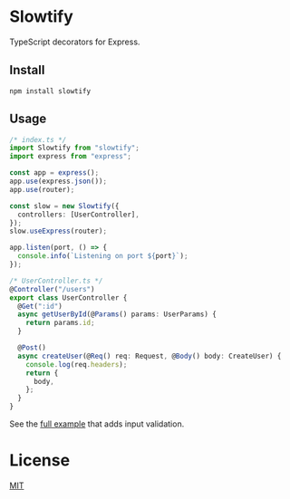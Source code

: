 # Slowtify

TypeScript decorators for Express.

## Install

`npm install slowtify`

## Usage

```typescript
/* index.ts */
import Slowtify from "slowtify";
import express from "express";

const app = express();
app.use(express.json());
app.use(router);

const slow = new Slowtify({
  controllers: [UserController],
});
slow.useExpress(router);

app.listen(port, () => {
  console.info(`Listening on port ${port}`);
});
```

```typescript
/* UserController.ts */
@Controller("/users")
export class UserController {
  @Get(":id")
  async getUserById(@Params() params: UserParams) {
    return params.id;
  }

  @Post()
  async createUser(@Req() req: Request, @Body() body: CreateUser) {
    console.log(req.headers);
    return {
      body,
    };
  }
}
```

See the [full example](./examples/validation) that adds input validation.

# License

[MIT](./LICENSE)
